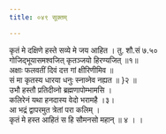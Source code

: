 ```yaml
---
title: ०४९ सूक्तम्

---
```

कृतं मे दक्षिणे हस्ते सव्ये मे जय आहित । तु. शौ.सं ७.५०  
गोजिद्भूयासमश्वजित् कृतञ्जयो हिरण्यजित् ॥१॥  
अक्षाः फलवतीं दिवं दत्त गां क्षीरिणीमिव ॥  
सं मा कृतस्य धारया धनुः स्नाव्नेव नह्यत ॥ }२ ॥  
उभौ हस्तौ प्रतिदीव्नो ब्रह्मणापोम्भामसि ।  
कलिरेनं यथा हनदास्य वेदो भरामहै ।३।  
आ भद्रं द्वापरमुत त्रेतां परा कलिम् ।  
कृतं मे हस्त आहितं स हि सौमनसो महान् ॥ ४ । ।  